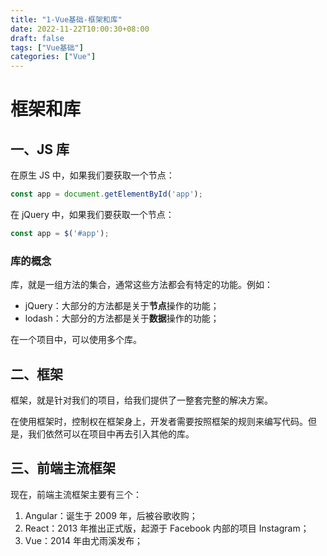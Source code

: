 ```yaml
---
title: "1-Vue基础-框架和库"
date: 2022-11-22T10:00:30+08:00
draft: false
tags: ["Vue基础"]
categories: ["Vue"]
---
```


# 框架和库
## 一、JS 库
在原生 JS 中，如果我们要获取一个节点：

```js
const app = document.getElementById('app');
```

在 jQuery 中，如果我们要获取一个节点：

```js
const app = $('#app');
```
### 库的概念
库，就是一组方法的集合，通常这些方法都会有特定的功能。例如：

- jQuery：大部分的方法都是关于**节点**操作的功能；
- lodash：大部分的方法都是关于**数据**操作的功能；

在一个项目中，可以使用多个库。
## 二、框架
框架，就是针对我们的项目，给我们提供了一整套完整的解决方案。

在使用框架时，控制权在框架身上，开发者需要按照框架的规则来编写代码。但是，我们依然可以在项目中再去引入其他的库。
## 三、前端主流框架
现在，前端主流框架主要有三个：

1. Angular：诞生于 2009 年，后被谷歌收购；
2. React：2013 年推出正式版，起源于 Facebook 内部的项目 Instagram；
3. Vue：2014 年由尤雨溪发布；
